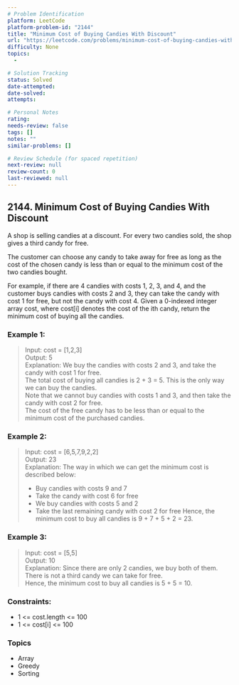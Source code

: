 ```yaml
---
# Problem Identification
platform: LeetCode
platform-problem-id: "2144"
title: "Minimum Cost of Buying Candies With Discount"
url: "https://leetcode.com/problems/minimum-cost-of-buying-candies-with-discount/"
difficulty: None
topics:
  -

# Solution Tracking
status: Solved
date-attempted:
date-solved:
attempts:

# Personal Notes
rating:
needs-review: false
tags: []
notes: ""
similar-problems: []

# Review Schedule (for spaced repetition)
next-review: null
review-count: 0
last-reviewed: null
---
```


## 2144. Minimum Cost of Buying Candies With Discount
A shop is selling candies at a discount. For every two candies sold, the shop gives a third candy for free.

The customer can choose any candy to take away for free as long as the cost of the chosen candy is less than or equal to the minimum cost of the two candies bought.

For example, if there are 4 candies with costs 1, 2, 3, and 4, and the customer buys candies with costs 2 and 3, they can take the candy with cost 1 for free, but not the candy with cost 4.
Given a 0-indexed integer array cost, where cost[i] denotes the cost of the ith candy, return the minimum cost of buying all the candies.

### Example 1:

> Input: cost = [1,2,3]<br/>
> Output: 5<br/>
> Explanation: We buy the candies with costs 2 and 3, and take the candy with cost 1 for free.<br/>
> The total cost of buying all candies is 2 + 3 = 5. This is the only way we can buy the candies.<br/>
> Note that we cannot buy candies with costs 1 and 3, and then take the candy with cost 2 for free.<br/>
> The cost of the free candy has to be less than or equal to the minimum cost of the purchased candies.

### Example 2:

> Input: cost = [6,5,7,9,2,2]<br/>
> Output: 23<br/>
> Explanation: The way in which we can get the minimum cost is described below:<br/>
> - Buy candies with costs 9 and 7
> - Take the candy with cost 6 for free
> - We buy candies with costs 5 and 2
> - Take the last remaining candy with cost 2 for free
> Hence, the minimum cost to buy all candies is 9 + 7 + 5 + 2 = 23.

### Example 3:

> Input: cost = [5,5]<br/>
> Output: 10<br/>
> Explanation: Since there are only 2 candies, we buy both of them. There is not a third candy we can take for free.<br/>
> Hence, the minimum cost to buy all candies is 5 + 5 = 10.

### Constraints:

- 1 <= cost.length <= 100
- 1 <= cost[i] <= 100
  

### Topics

- Array
- Greedy
- Sorting